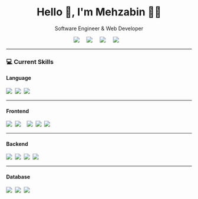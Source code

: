<h1 align='center'> Hello 👋, I'm Mehzabin  👩‍💻 </h1>

<p align='center'>
  Software Engineer & Web Developer
</p>

<p align='center'>
  <a href="https://www.linkedin.com/in/mehzabin-sadat-aothoi-4979081a9/"><img src="https://img.shields.io/badge/linkedin-%230077B5.svg?&style=for-the-badge&logo=linkedin&logoColor=white" /></a>&nbsp;&nbsp;&nbsp;&nbsp;
  <a href="https://wakatime.com/@suppaGonzalo"><img src="https://img.shields.io/badge/WakaTime-000000?style=for-the-badge&logo=WakaTime&logoColor=white" /></a>&nbsp;&nbsp;&nbsp;&nbsp;
  <a href="https://mehzabin.hashnode.dev/"><img src="https://img.shields.io/badge/Hasnode-2962FF?style=for-the-badge&logo=Hashnode&logoColor=white" /></a>&nbsp;&nbsp;&nbsp;&nbsp;
  <a href="https://leetcode.com/suppaGonzal0/"><img src="https://img.shields.io/badge/LeetCode-FFA500?style=for-the-badge&logo=LeetCode&logoColor=white" /></a>&nbsp;&nbsp;&nbsp;&nbsp;

</p>


<hr>

<h3>💻  Current Skills </h3>

<h4> Language </h4>
<p >
  <img src="https://img.shields.io/badge/JavaScript-20232A?style=for-the-badge&logo=javascript&logoColor=F7DF1E" />&nbsp;&nbsp;<img src="https://img.shields.io/badge/Java-20232A?style=for-the-badge&logo=openjdk&logoColor=white" />&nbsp;&nbsp;<img src="https://img.shields.io/badge/Python-20232A?style=for-the-badge&logo=python&logoColor=blue">&nbsp;&nbsp;


<hr>


<h4> Frontend </h4>
<p >
  <img src="https://img.shields.io/badge/React-20232A?style=for-the-badge&logo=react&logoColor=61DAFB" />&nbsp;&nbsp;<img src="https://img.shields.io/badge/Angular-20232A?style=for-the-badge&logo=angular&logoColor=BD002E" />&nbsp;&nbsp;&nbsp;&nbsp;<img src="https://img.shields.io/badge/Thymeleaf-20232A?style=for-the-badge&logo=thymeleaf&logoColor=005C0F" />&nbsp;&nbsp;<img src="https://img.shields.io/badge/html5-20232A?&style=for-the-badge&logo=html5&logoColor=23e34f26" />&nbsp;&nbsp;<img src="https://img.shields.io/badge/CSS3-20232A?&style=for-the-badge&logo=css3&logoColor=1572B6" />&nbsp;&nbsp;
</p>


<hr>

<h4> Backend </h4>
<p >
  <img src="https://img.shields.io/badge/spring boot-20232A??&style=for-the-badge&logo=springboot&logoColor=6DB33F">&nbsp;&nbsp;<img src="https://img.shields.io/badge/Spring-20232A?style=for-the-badge&logo=spring&logoColor=5CB230">&nbsp;&nbsp;<img src="https://img.shields.io/badge/node.js-20232A?&style=for-the-badge&logo=node.js&logoColor=43B02A" />&nbsp;&nbsp;<img src="https://img.shields.io/badge/express.js-20232A??&style=for-the-badge&logo=express&logoColor=white" />&nbsp;&nbsp;


<hr>

<h4> Database </h4>
<p >
  <img src="https://img.shields.io/badge/MySQL-20232A?style=for-the-badge&logo=mysql&logoColor=005C84" />&nbsp;&nbsp;<img src="https://img.shields.io/badge/oracle-20232A?style=for-the-badge&logo=oracle&logoColor=E42A2F" />&nbsp;&nbsp;<img src="https://img.shields.io/badge/postgresql-20232A?style=for-the-badge&logo=postgresql&logoColor=31648C" />&nbsp;&nbsp;
</p>


